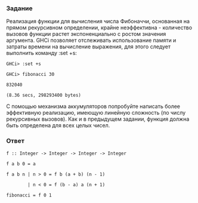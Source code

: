 ### Задание

Реализация функции для вычисления числа Фибоначчи, основанная на прямом рекурсивном определении, крайне неэффективна - количество вызовов функции растет экспоненциально с ростом значения аргумента. GHCi позволяет отслеживать использование памяти и затраты времени на вычисление выражения, для этого следует выполнить команду :set +s:

`GHCi> :set +s`

`GHCi> fibonacci 30`

`832040`

`(8.36 secs, 298293400 bytes)`

С помощью механизма аккумуляторов попробуйте написать более эффективную реализацию, имеющую линейную сложность (по числу рекурсивных вызовов). Как и в предыдущем задании, функция должна быть определена для всех целых чисел.

### Ответ

`f :: Integer -> Integer -> Integer -> Integer`

`f a b 0 = a`

`f a b n | n > 0 = f b (a + b) (n - 1)`

`        | n < 0 = f (b - a) a (n + 1)`

`fibonacci = f 0 1`

